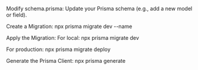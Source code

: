 Modify schema.prisma: Update your Prisma schema (e.g., add a new model or field).

Create a Migration:
npx prisma migrate dev --name <migration-name>

Apply the Migration: For local:
npx prisma migrate dev

For production:
npx prisma migrate deploy

Generate the Prisma Client:
npx prisma generate
